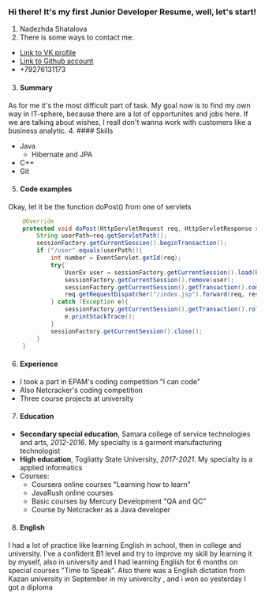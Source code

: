 ### Hi there! It's my first Junior Developer Resume, well, let's start!

1. Nadezhda Shatalova
2. There is some ways to contact me:
* [Link to VK profile](https://vk.com/little_strange_owl)
* [Link to Github account](https://github.com/owlet1997)
* +79276131173
3. #### Summary 
As for me it's the most difficult part of task. My goal now is to find my own way in IT-sphere,
because there are a lot of opportunites and jobs here. If we are talking about wishes,
I reall don't wanna work with customers like a business analytic.
4. #### Skills 
* Java
  * Hibernate and JPA
* C++
* Git
5. #### Code examples 
Okay, let it be the function doPost() from one of servlets 
```java
    @Override
    protected void doPost(HttpServletRequest req, HttpServletResponse resp) throws ServletException, IOException {
        String userPath=req.getServletPath();
        sessionFactory.getCurrentSession().beginTransaction();
        if ("/user".equals(userPath)){
            int number = EventServlet.getId(req);
            try{
                UserEv user = sessionFactory.getCurrentSession().load(UserEv.class,number);
                sessionFactory.getCurrentSession().remove(user);
                sessionFactory.getCurrentSession().getTransaction().commit();
                req.getRequestDispatcher("/index.jsp").forward(req, resp);
            } catch (Exception e){
                sessionFactory.getCurrentSession().getTransaction().rollback();
                e.printStackTrace();
            }
            sessionFactory.getCurrentSession().close();
        }
    }
```
6. #### Experience 
* I took a part in EPAM's coding competition "I can code" 
* Also Netcracker's coding competition
* Three course projects at university
7. #### Education
* **Secondary special education**, Samara college of service technologies and arts, *2012-2016*. 
My specialty is a garment manufacturing technologist
* **High education**, Togliatty State University, *2017-2021*.
My specialty is a applied informatics
* Courses:
  * Coursera online courses "Learning how to learn"
  * JavaRush online courses
  * Basic courses by Mercury Development "QA and QC"
  * Course by Netcracker as a Java developer
8. #### English 
I had a lot of practice like learning English in school, then in college and university.
I've a confident B1 level and try to improve my skill by learning it by myself, also in university
and I had learning English for 6 months on special courses "Time to Speak".
Also there was a English dictation from Kazan university in September in my univercity , and i won so yesterday I got a diploma
